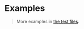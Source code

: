 # Examples

> More examples in [the test files](https://github.com/array-like/alloc/tree/main/test/src).
